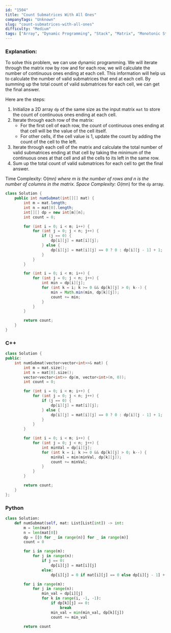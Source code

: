 ```yaml
---
id: "1504"
title: "Count Submatrices With All Ones"
companyTags: "Unknown"
slug: "count-submatrices-with-all-ones"
difficulty: "Medium"
tags: ["Array", "Dynamic Programming", "Stack", "Matrix", "Monotonic Stack"]
---
```


### Explanation:
To solve this problem, we can use dynamic programming. We will iterate through the matrix row by row and for each row, we will calculate the number of continuous ones ending at each cell. This information will help us to calculate the number of valid submatrices that end at each cell. By summing up the total count of valid submatrices for each cell, we can get the final answer.

Here are the steps:
1. Initialize a 2D array `dp` of the same size as the input matrix `mat` to store the count of continuous ones ending at each cell.
2. Iterate through each row of the matrix:
   - For the first cell of each row, the count of continuous ones ending at that cell will be the value of the cell itself.
   - For other cells, if the cell value is 1, update the count by adding the count of the cell to the left.
3. Iterate through each cell of the matrix and calculate the total number of valid submatrices ending at that cell by taking the minimum of the continuous ones at that cell and all the cells to its left in the same row.
4. Sum up the total count of valid submatrices for each cell to get the final answer.

Time Complexity: O(m*n) where m is the number of rows and n is the number of columns in the matrix.
Space Complexity: O(m*n) for the `dp` array.

```java
class Solution {
    public int numSubmat(int[][] mat) {
        int m = mat.length;
        int n = mat[0].length;
        int[][] dp = new int[m][n];
        int count = 0;

        for (int i = 0; i < m; i++) {
            for (int j = 0; j < n; j++) {
                if (j == 0) {
                    dp[i][j] = mat[i][j];
                } else {
                    dp[i][j] = mat[i][j] == 0 ? 0 : dp[i][j - 1] + 1;
                }
            }
        }

        for (int i = 0; i < m; i++) {
            for (int j = 0; j < n; j++) {
                int min = dp[i][j];
                for (int k = i; k >= 0 && dp[k][j] > 0; k--) {
                    min = Math.min(min, dp[k][j]);
                    count += min;
                }
            }
        }

        return count;
    }
}
```

### C++
```cpp
class Solution {
public:
    int numSubmat(vector<vector<int>>& mat) {
        int m = mat.size();
        int n = mat[0].size();
        vector<vector<int>> dp(m, vector<int>(n, 0));
        int count = 0;

        for (int i = 0; i < m; i++) {
            for (int j = 0; j < n; j++) {
                if (j == 0) {
                    dp[i][j] = mat[i][j];
                } else {
                    dp[i][j] = mat[i][j] == 0 ? 0 : dp[i][j - 1] + 1;
                }
            }
        }

        for (int i = 0; i < m; i++) {
            for (int j = 0; j < n; j++) {
                int minVal = dp[i][j];
                for (int k = i; k >= 0 && dp[k][j] > 0; k--) {
                    minVal = min(minVal, dp[k][j]);
                    count += minVal;
                }
            }
        }

        return count;
    }
};
```

### Python
```python
class Solution:
    def numSubmat(self, mat: List[List[int]) -> int:
        m = len(mat)
        n = len(mat[0])
        dp = [[0 for _ in range(n)] for _ in range(m)]
        count = 0

        for i in range(m):
            for j in range(n):
                if j == 0:
                    dp[i][j] = mat[i][j]
                else:
                    dp[i][j] = 0 if mat[i][j] == 0 else dp[i][j - 1] + 1

        for i in range(m):
            for j in range(n):
                min_val = dp[i][j]
                for k in range(i, -1, -1):
                    if dp[k][j] == 0:
                        break
                    min_val = min(min_val, dp[k][j])
                    count += min_val

        return count
```